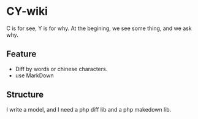 CY-wiki
=======

C is for see, Y is for why. At the begining, we see some thing, and we ask why.

Feature
-------

- Diff by words or chinese characters.
- use MarkDown

Structure
---------

I write a model, and I need a php diff lib and a php makedown lib.